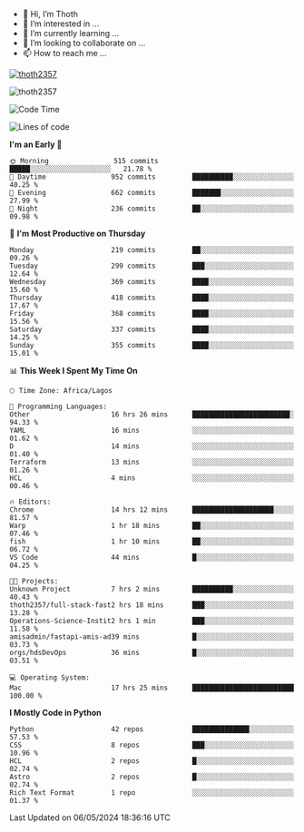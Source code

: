 <!---
thoth2357/thoth2357 is a ✨ special ✨ repository because its `README.md` (this file) appears on your GitHub profile.
You can click the Preview link to take a look at your changes.
--->

- 👋 Hi, I’m Thoth
- 👀 I’m interested in ...
- 🌱 I’m currently learning ...
- 💞️ I’m looking to collaborate on ...
- 📫 How to reach me ...


<p align="left"> <a href="https://github.com/ryo-ma/github-profile-trophy"><img src="https://github-profile-trophy.vercel.app/?username=thoth2357&theme=gruvbox&no-bg=true&no-frame=false&title=MultiLanguage,Commits,Repositories,Stars,Followers,PullRequest,Reviews,Issues" alt="thoth2357" /></a> </p>

<p align="left"> <img src="https://komarev.com/ghpvc/?username=thoth2357&label=Profile%20views&color=0e75b6&style=flat" alt="thoth2357" /> </p>

<!--START_SECTION:waka-->
![Code Time](http://img.shields.io/badge/Code%20Time-2%2C929%20hrs%2011%20mins-blue)

![Lines of code](https://img.shields.io/badge/From%20Hello%20World%20I%27ve%20Written-30.9%20million%20lines%20of%20code-blue)

**I'm an Early 🐤** 

```text
🌞 Morning                515 commits         █████░░░░░░░░░░░░░░░░░░░░   21.78 % 
🌆 Daytime                952 commits         ██████████░░░░░░░░░░░░░░░   40.25 % 
🌃 Evening                662 commits         ███████░░░░░░░░░░░░░░░░░░   27.99 % 
🌙 Night                  236 commits         ██░░░░░░░░░░░░░░░░░░░░░░░   09.98 % 
```
📅 **I'm Most Productive on Thursday** 

```text
Monday                   219 commits         ██░░░░░░░░░░░░░░░░░░░░░░░   09.26 % 
Tuesday                  299 commits         ███░░░░░░░░░░░░░░░░░░░░░░   12.64 % 
Wednesday                369 commits         ████░░░░░░░░░░░░░░░░░░░░░   15.60 % 
Thursday                 418 commits         ████░░░░░░░░░░░░░░░░░░░░░   17.67 % 
Friday                   368 commits         ████░░░░░░░░░░░░░░░░░░░░░   15.56 % 
Saturday                 337 commits         ████░░░░░░░░░░░░░░░░░░░░░   14.25 % 
Sunday                   355 commits         ████░░░░░░░░░░░░░░░░░░░░░   15.01 % 
```


📊 **This Week I Spent My Time On** 

```text
🕑︎ Time Zone: Africa/Lagos

💬 Programming Languages: 
Other                    16 hrs 26 mins      ████████████████████████░   94.33 % 
YAML                     16 mins             ░░░░░░░░░░░░░░░░░░░░░░░░░   01.62 % 
D                        14 mins             ░░░░░░░░░░░░░░░░░░░░░░░░░   01.40 % 
Terraform                13 mins             ░░░░░░░░░░░░░░░░░░░░░░░░░   01.26 % 
HCL                      4 mins              ░░░░░░░░░░░░░░░░░░░░░░░░░   00.46 % 

🔥 Editors: 
Chrome                   14 hrs 12 mins      ████████████████████░░░░░   81.57 % 
Warp                     1 hr 18 mins        ██░░░░░░░░░░░░░░░░░░░░░░░   07.46 % 
fish                     1 hr 10 mins        ██░░░░░░░░░░░░░░░░░░░░░░░   06.72 % 
VS Code                  44 mins             █░░░░░░░░░░░░░░░░░░░░░░░░   04.25 % 

🐱‍💻 Projects: 
Unknown Project          7 hrs 2 mins        ██████████░░░░░░░░░░░░░░░   40.43 % 
thoth2357/full-stack-fast2 hrs 18 mins       ███░░░░░░░░░░░░░░░░░░░░░░   13.28 % 
Operations-Science-Instit2 hrs 1 min         ███░░░░░░░░░░░░░░░░░░░░░░   11.58 % 
amisadmin/fastapi-amis-ad39 mins             █░░░░░░░░░░░░░░░░░░░░░░░░   03.73 % 
orgs/hdsDevOps           36 mins             █░░░░░░░░░░░░░░░░░░░░░░░░   03.51 % 

💻 Operating System: 
Mac                      17 hrs 25 mins      █████████████████████████   100.00 % 
```

**I Mostly Code in Python** 

```text
Python                   42 repos            ██████████████░░░░░░░░░░░   57.53 % 
CSS                      8 repos             ███░░░░░░░░░░░░░░░░░░░░░░   10.96 % 
HCL                      2 repos             █░░░░░░░░░░░░░░░░░░░░░░░░   02.74 % 
Astro                    2 repos             █░░░░░░░░░░░░░░░░░░░░░░░░   02.74 % 
Rich Text Format         1 repo              ░░░░░░░░░░░░░░░░░░░░░░░░░   01.37 % 
```




 Last Updated on 06/05/2024 18:36:16 UTC
<!--END_SECTION:waka-->
<!--![](http://github-profile-summary-cards.vercel.app/api/cards/profile-details?username=thoth2357&theme=2077)

![](http://github-profile-summary-cards.vercel.app/api/cards/stats?username=thoth2357&theme=2077)![](http://github-profile-summary-cards.vercel.app/api/cards/productive-time?username=thoth2357&theme=2077&utcOffset=8) -->
